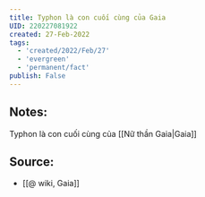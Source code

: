 ```yaml
---
title: Typhon là con cuối cùng của Gaia
UID: 220227081922
created: 27-Feb-2022
tags:
  - 'created/2022/Feb/27'
  - 'evergreen'
  - 'permanent/fact'
publish: False
---
```

## Notes:
Typhon là con cuối cùng của [[Nữ thần Gaia|Gaia]]

## Source:
- [[@ wiki, Gaia]]




